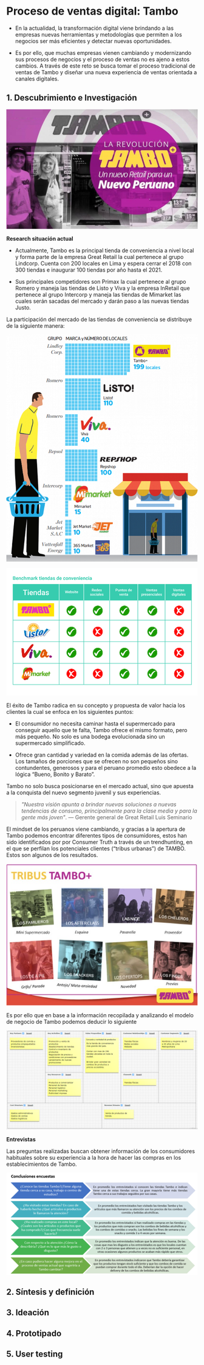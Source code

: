 # Proceso de ventas digital: Tambo

- En la actualidad, la transformación digital viene brindando a las empresas nuevas herramientas y metodologías que permiten a los negocios ser más eficientes y detectar nuevas oportunidades.

- Es por ello, que muchas empresas vienen cambiando y modernizando sus procesos de negocios y el proceso de ventas no es ajeno a estos cambios. A través de este reto se busca tomar el proceso tradicional de ventas de Tambo y diseñar una nueva experiencia de ventas orientada a canales digitales.

## 1. Descubrimiento e Investigación

![Tambo](assets/docs/tambo-retail.jpg)

**Research situación actual**
- Actualmente, Tambo es la principal tienda de conveniencia a nivel local y forma parte de la empresa Great Retail la cual pertenece al grupo Lindcorp. Cuenta con 200 locales en Lima y espera cerrar el 2018 con 300 tiendas e inaugurar 100 tiendas por año hasta el 2021.

- Sus principales competidores son Primax la cual pertenece al grupo Romero y maneja las tiendas de Listo y Viva y la empresa InRetail que pertenece al grupo Intercorp y maneja las tiendas de Mimarket las cuales serán sacadas del mercado y darán paso a las nuevas tiendas Justo.

La participación del mercado de las tiendas de conveniencia se distribuye de la siguiente manera:

![Tambo](assets/docs/market-share.png) 

![Tambo](assets/docs/benchmarketing.png) 

El éxito de Tambo radica en su concepto y propuesta de valor hacia los clientes la cual se enfoca en los siguientes puntos:

- El consumidor no necesita caminar hasta el supermercado para conseguir aquello que te falta, Tambo ofrece el mismo formato, pero más pequeño. No solo es una bodega evolucionada sino un supermercado simplificado. 

- Ofrece gran cantidad y variedad en la comida además de las ofertas. Los tamaños de porciones que se ofrecen no son pequeños sino contundentes, generosos y para el peruano promedio esto obedece a la lógica “Bueno, Bonito y Barato”.

Tambo no solo busca posicionarse en el mercado actual, sino que apuesta a la conquista del nuevo segmento juvenil y sus experiencias.

> *"Nuestra visión apunta a brindar nuevas soluciones a nuevas tendencias de consumo, principalmente para la clase media y para la gente más joven"*.  — Gerente general de Great Retail Luis Seminario

El mindset de los peruanos viene cambiando, y gracias a la apertura de Tambo podemos encontrar diferentes tipos de consumidores, estos han sido identificados por por Consumer Truth a través de un trendhunting, en el que se perfilan los potenciales clientes (“tribus urbanas”) de TAMBO. Estos son algunos de los resultados. 

![Tambo](assets/docs/tambo-tribus.jpg)

Es por ello que en base a la información recopilada y analizando el modelo de negocio de Tambo podemos deducir lo siguiente

![Tambo](assets/docs/canvas.png)

**Entrevistas**

Las preguntas realizadas buscan obtener información de los consumidores habituales sobre su experiencia a la hora de hacer las compras en los establecimientos de Tambo.

![Tambo](assets/docs/conclusiones.png)

## 2. Síntesis y definición 



## 3. Ideación 



## 4. Prototipado



## 5. User testing


